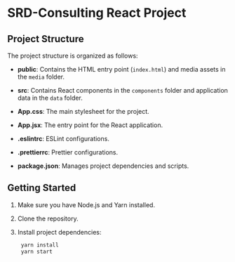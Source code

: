 # SRD-Consulting React Project

## Project Structure

The project structure is organized as follows:


- **public**: Contains the HTML entry point (`index.html`) and media assets in the `media` folder.

- **src**: Contains React components in the `components` folder and application data in the `data` folder.

- **App.css**: The main stylesheet for the project.

- **App.jsx**: The entry point for the React application.

- **.eslintrc**: ESLint configurations.

- **.prettierrc**: Prettier configurations.

- **package.json**: Manages project dependencies and scripts.

## Getting Started

1. Make sure you have Node.js and Yarn installed.

2. Clone the repository.

3. Install project dependencies:

   ```bash
    yarn install
    yarn start

